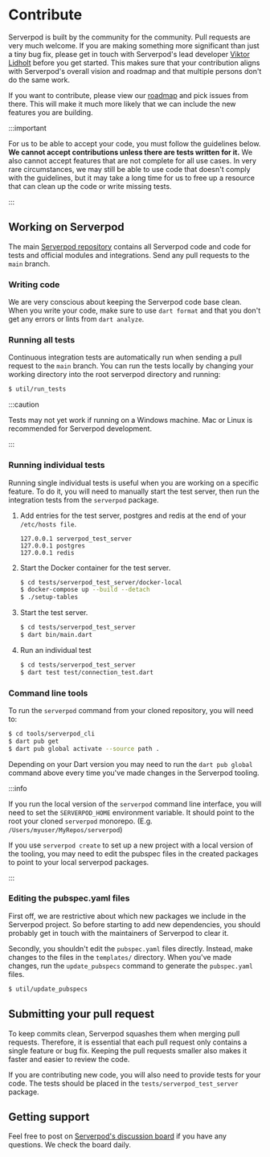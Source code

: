 # Contribute

Serverpod is built by the community for the community. Pull requests are very much welcome. If you are making something more significant than just a tiny bug fix, please get in touch with Serverpod's lead developer [Viktor Lidholt](https://www.linkedin.com/in/viktorlidholt/) before you get started. This makes sure that your contribution aligns with Serverpod's overall vision and roadmap and that multiple persons don't do the same work.

If you want to contribute, please view our [roadmap](https://github.com/serverpod/serverpod/projects/1) and pick issues from there. This will make it much more likely that we can include the new features you are building.

:::important

For us to be able to accept your code, you must follow the guidelines below. __We cannot accept contributions unless there are tests written for it.__ We also cannot accept features that are not complete for all use cases. In very rare circumstances, we may still be able to use code that doesn't comply with the guidelines, but it may take a long time for us to free up a resource that can clean up the code or write missing tests.

:::

## Working on Serverpod

The main [Serverpod repository](https://github.com/serverpod/serverpod) contains all Serverpod code and code for tests and official modules and integrations. Send any pull requests to the `main` branch.

### Writing code

We are very conscious about keeping the Serverpod code base clean. When you write your code, make sure to use `dart format` and that you don't get any errors or lints from `dart analyze`.

### Running all tests

Continuous integration tests are automatically run when sending a pull request to the `main` branch. You can run the tests locally by changing your working directory into the root serverpod directory and running:

```bash
$ util/run_tests
```

:::caution

Tests may not yet work if running on a Windows machine. Mac or Linux is recommended for Serverpod development.

:::

### Running individual tests

Running single individual tests is useful when you are working on a specific feature. To do it, you will need to manually start the test server, then run the integration tests from the `serverpod` package.

1. Add entries for the test server, postgres and redis at the end of your `/etc/hosts file`.

    ```text
    127.0.0.1 serverpod_test_server
    127.0.0.1 postgres
    127.0.0.1 redis
    ```

2. Start the Docker container for the test server.

    ```bash
    $ cd tests/serverpod_test_server/docker-local
    $ docker-compose up --build --detach
    $ ./setup-tables
    ```

3. Start the test server.

    ```bash
    $ cd tests/serverpod_test_server
    $ dart bin/main.dart
    ```

4. Run an individual test

    ```bash
    $ cd tests/serverpod_test_server
    $ dart test test/connection_test.dart
    ```

### Command line tools

To run the `serverpod` command from your cloned repository, you will need to:

```bash
$ cd tools/serverpod_cli
$ dart pub get
$ dart pub global activate --source path .
```

Depending on your Dart version you may need to run the `dart pub global` command above every time you've made changes in the Serverpod tooling.

:::info

If you run the local version of the `serverpod` command line interface, you will need to set the `SERVERPOD_HOME` environment variable. It should point to the root your cloned `serverpod` monorepo. (E.g. `/Users/myuser/MyRepos/serverpod`)

If you use `serverpod create` to set up a new project with a local version of the tooling, you may need to edit the pubspec files in the created packages to point to your local serverpod packages.

:::

### Editing the pubspec.yaml files

First off, we are restrictive about which new packages we include in the Serverpod project. So before starting to add new dependencies, you should probably get in touch with the maintainers of Serverpod to clear it.

Secondly, you shouldn't edit the `pubspec.yaml` files directly. Instead, make changes to the files in the `templates/` directory. When you've made changes, run the `update_pubspecs` command to generate the `pubspec.yaml` files.

```bash
$ util/update_pubspecs
```

## Submitting your pull request

To keep commits clean, Serverpod squashes them when merging pull requests. Therefore, it is essential that each pull request only contains a single feature or bug fix. Keeping the pull requests smaller also makes it faster and easier to review the code.

If you are contributing new code, you will also need to provide tests for your code. The tests should be placed in the `tests/serverpod_test_server` package.

## Getting support

Feel free to post on [Serverpod's discussion board](https://github.com/serverpod/serverpod/discussions) if you have any questions. We check the board daily.

